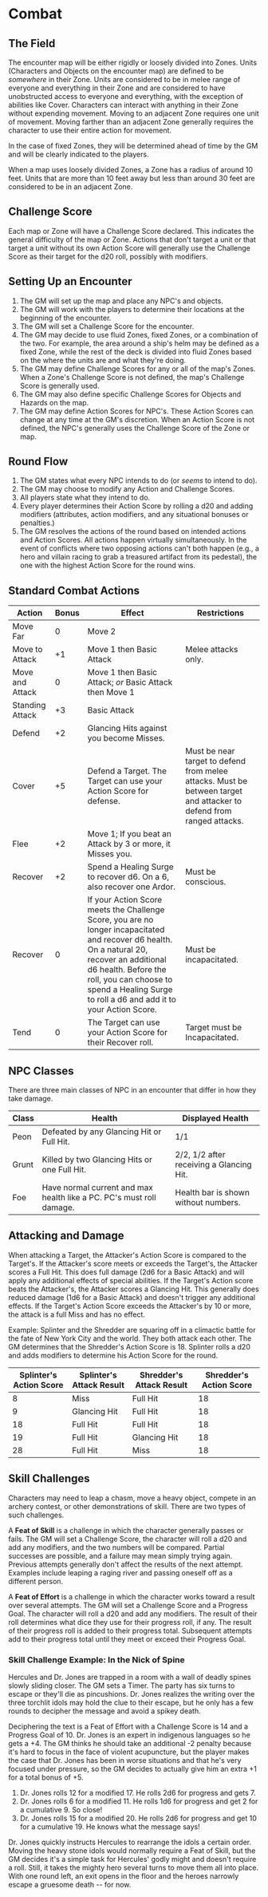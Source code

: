# Combat

## The Field

The encounter map will be either rigidly or loosely divided into Zones. Units (Characters and Objects on the encounter map) are defined to be *somewhere* in their Zone. Units are considered to be in melee range of everyone and everything in their Zone and are considered to have unobstructed access to everyone and everything, with the exception of abilities like Cover. Characters can interact with anything in their Zone without expending movement. Moving to an adjacent Zone requires one unit of movement. Moving farther than an adjacent Zone generally requires the character to use their entire action for movement.

In the case of fixed Zones, they will be determined ahead of time by the GM and will be clearly indicated to the players.

When a map uses loosely divided Zones, a Zone has a radius of around 10 feet. Units that are more than 10 feet away but less than around 30 feet are considered to be in an adjacent Zone.

## Challenge Score

Each map or Zone will have a Challenge Score declared. This indicates the general difficulty of the map or Zone. Actions that don't target a unit or that target a unit without its own Action Score will generally use the Challenge Score as their target for the d20 roll, possibly with modifiers.

## Setting Up an Encounter

1. The GM will set up the map and place any NPC's and objects.
2. The GM will work with the players to determine their locations at the beginning of the encounter.
3. The GM will set a Challenge Score for the encounter.
4. The GM may decide to use fluid Zones, fixed Zones, or a combination of the two. For example, the area around a ship's helm may be defined as a fixed Zone, while the rest of the deck is divided into fluid Zones based on the where the units are and what they're doing.
5. The GM may define Challenge Scores for any or all of the map's Zones. When a Zone's Challenge Score is not defined, the map's Challenge Score is generally used.
6. The GM may also define specific Challenge Scores for Objects and Hazards on the map.
7. The GM may define Action Scores for NPC's. These Action Scores can change at any time at the GM's discretion. When an Action Score is not defined, the NPC's generally uses the Challenge Score of the Zone or map.

## Round Flow
1. The GM states what every NPC intends to do (or *seems* to intend to do).
2. The GM may choose to modify any Action and Challenge Scores.
3. All players state what they intend to do.
4. Every player determines their Action Score by rolling a d20 and adding modifiers (attributes, action modifiers, and any situational bonuses or penalties.)
5. The GM resolves the actions of the round based on intended actions and Action Scores. All actions happen virtually simultaneously. In the event of conflicts where two opposing actions can't both happen (e.g., a hero and villain racing to grab a treasured artifact from its pedestal), the one with the highest Action Score for the round wins.

## Standard Combat Actions

| Action | Bonus | Effect | Restrictions |
|--|--|--|--|
| Move Far | 0 | Move 2 |
| Move to Attack | +1 | Move 1 then Basic Attack | Melee attacks only. |
| Move and Attack | 0 | Move 1 then Basic Attack; *or* Basic Attack then Move 1 |
| Standing Attack | +3 | Basic Attack |
| Defend | +2 | Glancing Hits against you become Misses. |
| Cover | +5 | Defend a Target. The Target can use your Action Score for defense. | Must be near target to defend from melee attacks. Must be between target and attacker to defend from ranged attacks. |
| Flee | +2 | Move 1; If you beat an Attack by 3 or more, it Misses you. |
| Recover | +2 | Spend a Healing Surge to recover d6. On a 6, also recover one Ardor. | Must be conscious.
| Recover | 0 | If your Action Score meets the Challenge Score, you are no longer incapacitated and recover d6 health. On a natural 20, recover an additional d6 health. Before the roll, you can choose to spend a Healing Surge to roll a d6 and add it to your Action Score. | Must be incapacitated.
| Tend | 0 | The Target can use your Action Score for their Recover roll. | Target must be Incapacitated.

## NPC Classes

There are three main classes of NPC in an encounter that differ in how they take damage.

|Class|Health|Displayed Health|
|--|--|--|
|Peon|Defeated by any Glancing Hit or Full Hit.|1/1|
|Grunt|Killed by two Glancing Hits or one Full Hit.|2/2, 1/2 after receiving a Glancing Hit.|
|Foe|Have normal current and max health like a PC. PC's must roll damage.|Health bar is shown without numbers.|

## Attacking and Damage

When attacking a Target, the Attacker's Action Score is compared to the Target's. If the Attacker's score meets or exceeds the Target's, the Attacker scores a Full Hit. This does full damage (2d6 for a Basic Attack) and will apply any additional effects of special abilities. If the Target's Action score beats the Attacker's, the Attacker scores a Glancing Hit. This generally does reduced damage (1d6 for a Basic Attack) and doesn't trigger any additional effects. If the Target's Action Score exceeds the Attacker's by 10 or more, the attack is a full Miss and has no effect.

Example: Splinter and the Shredder are squaring off in a climactic battle for the fate of New York City and the world. They both attack each other. The GM determines that the Shredder's Action Score is 18. Splinter rolls a d20 and adds modifiers to determine his Action Score for the round.

|Splinter's Action Score|Splinter's Attack Result|Shredder's Attack Result|Shredder's Action Score
|--|--|--|--|
|8|Miss|Full Hit|18|
|9|Glancing Hit|Full Hit|18|
|18|Full Hit|Full Hit|18|
|19|Full Hit|Glancing Hit|18|
|28|Full Hit|Miss|18|

## Skill Challenges

Characters may need to leap a chasm, move a heavy object, compete in an archery contest, or other demonstrations of skill. There are two types of such challenges.

A **Feat of Skill** is a challenge in which the character generally passes or fails. The GM will set a Challenge Score, the character will roll a d20 and add any modifiers, and the two numbers will be compared. Partial successes are possible, and a failure may mean simply trying again. Previous attempts generally don't affect the results of the next attempt. Examples include leaping a raging river and passing oneself off as a different person.

A **Feat of Effort** is a challenge in which the character works toward a result over several attempts. The GM will set a Challenge Score and a Progress Goal. The character will roll a d20 and add any modifiers. The result of their roll determines what dice they use for their progress roll, if any. The result of their progress roll is added to their progress total. Subsequent attempts add to their progress total until they meet or exceed their Progress Goal.

### Skill Challenge Example: In the Nick of Spine

Hercules and Dr. Jones are trapped in a room with a wall of deadly spines slowly sliding closer. The GM sets a Timer. The party has six turns to escape or they'll die as pincushions. Dr. Jones realizes the writing over the three torchlit idols may hold the clue to their escape, but he only has a few rounds to decipher the message and avoid a spikey death.

Deciphering the text is a Feat of Effort with a Challenge Score is 14 and a Progress Goal of 10. Dr. Jones is an expert in indigenous languages so he gets a +4. The GM thinks he should take an additional -2 penalty because it's hard to focus in the face of violent acupuncture, but the player makes the case that Dr. Jones has been in worse situations and that he's very focused under pressure, so the GM decides to actually give him an extra +1 for a total bonus of +5.

1. Dr. Jones rolls 12 for a modified 17. He rolls 2d6 for progress and gets 7.
2. Dr. Jones rolls 6 for a modified 11. He rolls 1d6 for progress and get 2 for a cumulative 9. So close!
3. Dr. Jones rolls 15 for a modified 20. He rolls 2d6 for progress and get 10 for a cumulative 19. He knows what the message says!

Dr. Jones quickly instructs Hercules to rearrange the idols a certain order. Moving the heavy stone idols would normally require a Feat of Skill, but the GM decides it's a simple task for Hercules' godly might and doesn't require a roll. Still, it takes the mighty hero several turns to move them all into place. With one round left, an exit opens in the floor and the heroes narrowly escape a gruesome death -- for now.